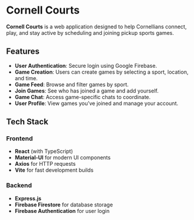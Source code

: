 # **Cornell Courts**

**Cornell Courts** is a web application designed to help Cornellians connect, play, and stay active by scheduling and joining pickup sports games.

## **Features**

- **User Authentication**: Secure login using Google Firebase.
- **Game Creation**: Users can create games by selecting a sport, location, and time.
- **Game Feed**: Browse and filter games by sport.
- **Join Games**: See who has joined a game and add yourself.
- **Game Chat**: Access game-specific chats to coordinate.
- **User Profile**: View games you’ve joined and manage your account.

## **Tech Stack**

### **Frontend**
- **React** (with TypeScript)
- **Material-UI** for modern UI components
- **Axios** for HTTP requests
- **Vite** for fast development builds

### **Backend**
- **Express.js**
- **Firebase Firestore** for database storage
- **Firebase Authentication** for user login
